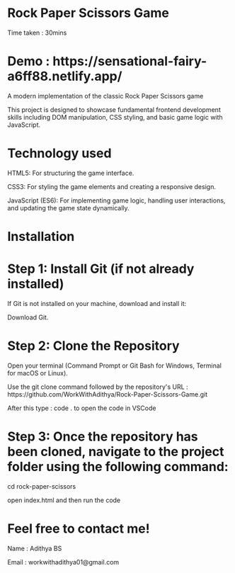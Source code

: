 <h1>Rock Paper Scissors Game</h1>
<p>Time taken : 30mins </p>
<h1>Demo :  https://sensational-fairy-a6ff88.netlify.app/</h1>
<p> A modern implementation of the classic Rock Paper Scissors game </p>
<p> This project is designed to showcase fundamental frontend development skills including DOM manipulation, CSS styling, and basic game logic with JavaScript.</p>

<h1>Technology used</h1>
<p>HTML5: For structuring the game interface.</p>
<p>CSS3: For styling the game elements and creating a responsive design.</p>
<p>JavaScript (ES6): For implementing game logic, handling user interactions, and updating the game state dynamically.</p>

<h1>Installation</h1>

<h1>Step 1: Install Git (if not already installed)</h1>
<p>If Git is not installed on your machine, download and install it:</p>
<p>Download Git.</p>


<h1>Step 2: Clone the Repository</h1>
<p>Open your terminal (Command Prompt or Git Bash for Windows, Terminal for macOS or Linux).</p>
<p>Use the git clone command followed by the repository's URL : https://github.com/WorkWithAdithya/Rock-Paper-Scissors-Game.git</p>
<p>After this type : code . to open the code in VSCode</p>



<h1>Step 3: Once the repository has been cloned, navigate to the project folder using the following command:</h1>
<p>cd rock-paper-scissors</p>
<p>open index.html and then run the code </p>



<h1>Feel free to contact me!</h1>
<p>Name : Adithya BS</p>
<p>Email : workwithadithya01@gmail.com</p>
